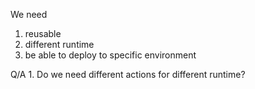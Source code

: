 We need 
1. reusable
2. different runtime
3. be able to deploy to specific environment

Q/A 1. Do we need different actions for different runtime? 
